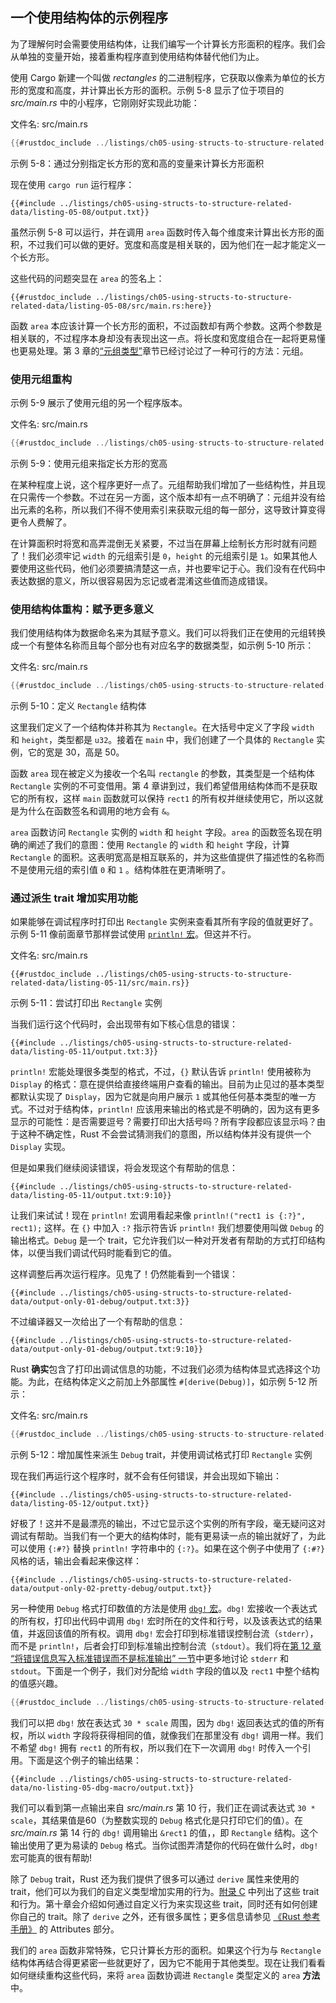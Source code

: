 ## 一个使用结构体的示例程序

为了理解何时会需要使用结构体，让我们编写一个计算长方形面积的程序。我们会从单独的变量开始，接着重构程序直到使用结构体替代他们为止。

使用 Cargo 新建一个叫做 *rectangles* 的二进制程序，它获取以像素为单位的长方形的宽度和高度，并计算出长方形的面积。示例 5-8 显示了位于项目的 *src/main.rs* 中的小程序，它刚刚好实现此功能：

<span class="filename">文件名: src/main.rs</span>

```rust
{{#rustdoc_include ../listings/ch05-using-structs-to-structure-related-data/listing-05-08/src/main.rs:all}}
```

<span class="caption">示例 5-8：通过分别指定长方形的宽和高的变量来计算长方形面积</span>

现在使用 `cargo run` 运行程序：

```console
{{#include ../listings/ch05-using-structs-to-structure-related-data/listing-05-08/output.txt}}
```

虽然示例 5-8 可以运行，并在调用 `area` 函数时传入每个维度来计算出长方形的面积，不过我们可以做的更好。宽度和高度是相关联的，因为他们在一起才能定义一个长方形。

这些代码的问题突显在 `area` 的签名上：

```rust,ignore
{{#rustdoc_include ../listings/ch05-using-structs-to-structure-related-data/listing-05-08/src/main.rs:here}}
```

函数 `area` 本应该计算一个长方形的面积，不过函数却有两个参数。这两个参数是相关联的，不过程序本身却没有表现出这一点。将长度和宽度组合在一起将更易懂也更易处理。第 3 章的[“元组类型”][the-tuple-type]<!-- ignore -->章节已经讨论过了一种可行的方法：元组。

### 使用元组重构

示例 5-9 展示了使用元组的另一个程序版本。

<span class="filename">文件名: src/main.rs</span>

```rust
{{#rustdoc_include ../listings/ch05-using-structs-to-structure-related-data/listing-05-09/src/main.rs}}
```

<span class="caption">示例 5-9：使用元组来指定长方形的宽高</span>

在某种程度上说，这个程序更好一点了。元组帮助我们增加了一些结构性，并且现在只需传一个参数。不过在另一方面，这个版本却有一点不明确了：元组并没有给出元素的名称，所以我们不得不使用索引来获取元组的每一部分，这导致计算变得更令人费解了。

在计算面积时将宽和高弄混倒无关紧要，不过当在屏幕上绘制长方形时就有问题了！我们必须牢记 `width` 的元组索引是 `0`，`height` 的元组索引是 `1`。如果其他人要使用这些代码，他们必须要搞清楚这一点，并也要牢记于心。我们没有在代码中表达数据的意义，所以很容易因为忘记或者混淆这些值而造成错误。

### 使用结构体重构：赋予更多意义

我们使用结构体为数据命名来为其赋予意义。我们可以将我们正在使用的元组转换成一个有整体名称而且每个部分也有对应名字的数据类型，如示例 5-10 所示：

<span class="filename">文件名: src/main.rs</span>

```rust
{{#rustdoc_include ../listings/ch05-using-structs-to-structure-related-data/listing-05-10/src/main.rs}}
```

<span class="caption">示例 5-10：定义 `Rectangle` 结构体</span>

这里我们定义了一个结构体并称其为 `Rectangle`。在大括号中定义了字段 `width` 和 `height`，类型都是 `u32`。接着在 `main` 中，我们创建了一个具体的 `Rectangle` 实例，它的宽是 30，高是 50。

函数 `area` 现在被定义为接收一个名叫 `rectangle` 的参数，其类型是一个结构体 `Rectangle` 实例的不可变借用。第 4 章讲到过，我们希望借用结构体而不是获取它的所有权，这样 `main` 函数就可以保持 `rect1` 的所有权并继续使用它，所以这就是为什么在函数签名和调用的地方会有 `&`。

`area` 函数访问 `Rectangle` 实例的 `width` 和 `height` 字段。`area` 的函数签名现在明确的阐述了我们的意图：使用 `Rectangle` 的 `width` 和 `height` 字段，计算 `Rectangle` 的面积。这表明宽高是相互联系的，并为这些值提供了描述性的名称而不是使用元组的索引值 `0` 和 `1` 。结构体胜在更清晰明了。

### 通过派生 trait 增加实用功能

如果能够在调试程序时打印出 `Rectangle` 实例来查看其所有字段的值就更好了。示例 5-11 像前面章节那样尝试使用 [`println!` 宏][println]。但这并不行。

<span class="filename">文件名: src/main.rs</span>

```rust,ignore,does_not_compile
{{#rustdoc_include ../listings/ch05-using-structs-to-structure-related-data/listing-05-11/src/main.rs}}
```

<span class="caption">示例 5-11：尝试打印出 `Rectangle` 实例</span>

当我们运行这个代码时，会出现带有如下核心信息的错误：

```console
{{#include ../listings/ch05-using-structs-to-structure-related-data/listing-05-11/output.txt:3}}
```

`println!` 宏能处理很多类型的格式，不过，`{}` 默认告诉 `println!` 使用被称为 `Display` 的格式：意在提供给直接终端用户查看的输出。目前为止见过的基本类型都默认实现了 `Display`，因为它就是向用户展示 `1` 或其他任何基本类型的唯一方式。不过对于结构体，`println!` 应该用来输出的格式是不明确的，因为这有更多显示的可能性：是否需要逗号？需要打印出大括号吗？所有字段都应该显示吗？由于这种不确定性，Rust 不会尝试猜测我们的意图，所以结构体并没有提供一个 `Display` 实现。

但是如果我们继续阅读错误，将会发现这个有帮助的信息：

```console
{{#include ../listings/ch05-using-structs-to-structure-related-data/listing-05-11/output.txt:9:10}}
```

让我们来试试！现在 `println!` 宏调用看起来像 `println!("rect1 is {:?}", rect1);` 这样。在 `{}` 中加入 `:?` 指示符告诉 `println!` 我们想要使用叫做 `Debug` 的输出格式。`Debug` 是一个 trait，它允许我们以一种对开发者有帮助的方式打印结构体，以便当我们调试代码时能看到它的值。

这样调整后再次运行程序。见鬼了！仍然能看到一个错误：

```text
{{#include ../listings/ch05-using-structs-to-structure-related-data/output-only-01-debug/output.txt:3}}
```

不过编译器又一次给出了一个有帮助的信息：

```text
{{#include ../listings/ch05-using-structs-to-structure-related-data/output-only-01-debug/output.txt:9:10}}
```

Rust **确实**包含了打印出调试信息的功能，不过我们必须为结构体显式选择这个功能。为此，在结构体定义之前加上外部属性 `#[derive(Debug)]`，如示例 5-12 所示：

<span class="filename">文件名: src/main.rs</span>

```rust
{{#rustdoc_include ../listings/ch05-using-structs-to-structure-related-data/listing-05-12/src/main.rs}}
```

<span class="caption">示例 5-12：增加属性来派生 `Debug` trait，并使用调试格式打印 `Rectangle` 实例</span>

现在我们再运行这个程序时，就不会有任何错误，并会出现如下输出：

```console
{{#include ../listings/ch05-using-structs-to-structure-related-data/listing-05-12/output.txt}}
```

好极了！这并不是最漂亮的输出，不过它显示这个实例的所有字段，毫无疑问这对调试有帮助。当我们有一个更大的结构体时，能有更易读一点的输出就好了，为此可以使用 `{:#?}` 替换 `println!` 字符串中的 `{:?}`。如果在这个例子中使用了 `{:#?}` 风格的话，输出会看起来像这样：

```console
{{#include ../listings/ch05-using-structs-to-structure-related-data/output-only-02-pretty-debug/output.txt}}
```

另一种使用 `Debug` 格式打印数值的方法是使用 [`dbg!` 宏][dbg]<!-- ignore -->。`dbg!` 宏接收一个表达式的所有权，打印出代码中调用 `dbg!` 宏时所在的文件和行号，以及该表达式的结果值，并返回该值的所有权。调用 `dbg!` 宏会打印到标准错误控制台流（`stderr`），而不是 `println!`，后者会打印到标准输出控制台流（`stdout`）。我们将在[第 12 章 “将错误信息写入标准错误而不是标准输出” 一节][err]<!-- ignore -->中更多地讨论 `stderr` 和 `stdout`。下面是一个例子，我们对分配给 `width` 字段的值以及 `rect1` 中整个结构的值感兴趣。

```rust
{{#rustdoc_include ../listings/ch05-using-structs-to-structure-related-data/no-listing-05-dbg-macro/src/main.rs}}
```

我们可以把 `dbg!` 放在表达式 `30 * scale` 周围，因为 `dbg!` 返回表达式的值的所有权，所以 `width` 字段将获得相同的值，就像我们在那里没有 `dbg!` 调用一样。我们不希望 `dbg!` 拥有 `rect1` 的所有权，所以我们在下一次调用 `dbg!` 时传入一个引用。下面是这个例子的输出结果：

```console
{{#include ../listings/ch05-using-structs-to-structure-related-data/no-listing-05-dbg-macro/output.txt}}
```

我们可以看到第一点输出来自 *src/main.rs* 第 10 行，我们正在调试表达式 `30 * scale`，其结果值是60（为整数实现的 `Debug` 格式化是只打印它们的值）。在 *src/main.rs* 第 14 行的 `dbg!` 调用输出 `&rect1` 的值，，即 `Rectangle` 结构。这个输出使用了更为易读的 `Debug` 格式。当你试图弄清楚你的代码在做什么时，`dbg!` 宏可能真的很有帮助!

除了 `Debug` trait，Rust 还为我们提供了很多可以通过 `derive` 属性来使用的 trait，他们可以为我们的自定义类型增加实用的行为。[附录 C][app-c]<!-- ignore --> 中列出了这些 trait 和行为。第十章会介绍如何通过自定义行为来实现这些 trait，同时还有如何创建你自己的 trait。除了 `derive` 之外，还有很多属性；更多信息请参见 [《Rust 参考手册》][attributes] 的 Attributes 部分。

我们的 `area` 函数非常特殊，它只计算长方形的面积。如果这个行为与 `Rectangle` 结构体再结合得更紧密一些就更好了，因为它不能用于其他类型。现在让我们看看如何继续重构这些代码，来将 `area` 函数协调进 `Rectangle` 类型定义的 `area` **方法**中。

[the-tuple-type]: ch03-02-data-types.html#元组类型
[app-c]: appendix-03-derivable-traits.md
[println]: https://rustwiki.org/zh-CN/std/macro.println.html
[dbg]: https://rustwiki.org/zh-CN/std/macro.dbg.html
[err]: ch12-06-writing-to-stderr-instead-of-stdout.html
[attributes]: https://rustwiki.org/zh-CN/reference/attributes.html
